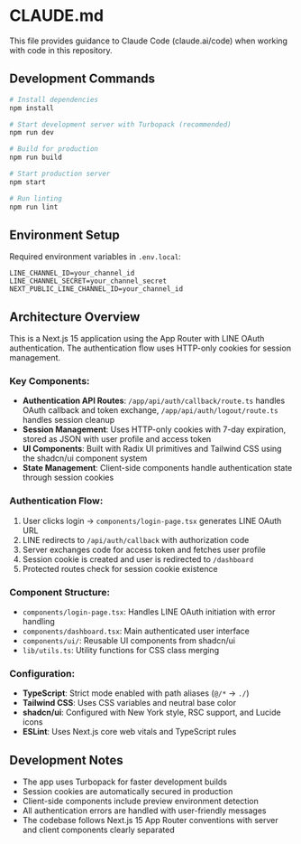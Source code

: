 # CLAUDE.md

This file provides guidance to Claude Code (claude.ai/code) when working with code in this repository.

## Development Commands

```bash
# Install dependencies
npm install

# Start development server with Turbopack (recommended)
npm run dev

# Build for production
npm run build

# Start production server
npm start

# Run linting
npm run lint
```

## Environment Setup

Required environment variables in `.env.local`:
```
LINE_CHANNEL_ID=your_channel_id
LINE_CHANNEL_SECRET=your_channel_secret
NEXT_PUBLIC_LINE_CHANNEL_ID=your_channel_id
```

## Architecture Overview

This is a Next.js 15 application using the App Router with LINE OAuth authentication. The authentication flow uses HTTP-only cookies for session management.

### Key Components:
- **Authentication API Routes**: `/app/api/auth/callback/route.ts` handles OAuth callback and token exchange, `/app/api/auth/logout/route.ts` handles session cleanup
- **Session Management**: Uses HTTP-only cookies with 7-day expiration, stored as JSON with user profile and access token
- **UI Components**: Built with Radix UI primitives and Tailwind CSS using the shadcn/ui component system
- **State Management**: Client-side components handle authentication state through session cookies

### Authentication Flow:
1. User clicks login → `components/login-page.tsx` generates LINE OAuth URL
2. LINE redirects to `/api/auth/callback` with authorization code
3. Server exchanges code for access token and fetches user profile
4. Session cookie is created and user is redirected to `/dashboard`
5. Protected routes check for session cookie existence

### Component Structure:
- `components/login-page.tsx`: Handles LINE OAuth initiation with error handling
- `components/dashboard.tsx`: Main authenticated user interface
- `components/ui/`: Reusable UI components from shadcn/ui
- `lib/utils.ts`: Utility functions for CSS class merging

### Configuration:
- **TypeScript**: Strict mode enabled with path aliases (`@/*` → `./`)
- **Tailwind CSS**: Uses CSS variables and neutral base color
- **shadcn/ui**: Configured with New York style, RSC support, and Lucide icons
- **ESLint**: Uses Next.js core web vitals and TypeScript rules

## Development Notes

- The app uses Turbopack for faster development builds
- Session cookies are automatically secured in production
- Client-side components include preview environment detection
- All authentication errors are handled with user-friendly messages
- The codebase follows Next.js 15 App Router conventions with server and client components clearly separated